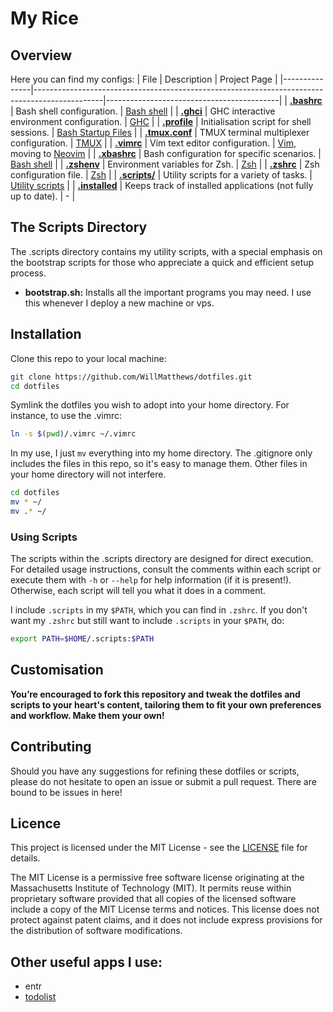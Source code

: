 # My Rice

## Overview
Here you can find my configs:
| File          | Description                                                                                   | Project Page                              |
|---------------|-----------------------------------------------------------------------------------------------|-------------------------------------------|
| [**.bashrc**](https://github.com/WillMatthews/dotfiles/.bashrc) | Bash shell configuration. | [Bash shell](https://www.gnu.org/software/bash/) |
| [**.ghci**](https://github.com/WillMatthews/dotfiles/.ghci) | GHC interactive environment configuration. | [GHC](https://www.haskell.org/ghc/) |
| [**.profile**](https://github.com/WillMatthews/dotfiles/.profile) | Initialisation script for shell sessions. | [Bash Startup Files](https://www.gnu.org/software/bash/manual/html_node/Bash-Startup-Files.html) |
| [**.tmux.conf**](https://github.com/WillMatthews/dotfiles/.tmux.conf) | TMUX terminal multiplexer configuration. | [TMUX](https://github.com/tmux/tmux) |
| [**.vimrc**](https://github.com/WillMatthews/dotfiles/.vimrc) | Vim text editor configuration. | [Vim](https://www.vim.org/), moving to [Neovim](https://neovim.io/) |
| [**.xbashrc**](https://github.com/WillMatthews/dotfiles/.xbashrc) | Bash configuration for specific scenarios. | [Bash shell](https://www.gnu.org/software/bash/) |
| [**.zshenv**](https://github.com/WillMatthews/dotfiles/.zshenv) | Environment variables for Zsh. | [Zsh](https://www.zsh.org/) |
| [**.zshrc**](https://github.com/WillMatthews/dotfiles/.zshrc) | Zsh configuration file. | [Zsh](https://www.zsh.org/) |
| [**.scripts/**](https://github.com/WillMatthews/dotfiles/.scripts/) | Utility scripts for a variety of tasks. | [Utility scripts](https://github.com/WillMatthews/dotfiles/.scripts/) |
| [**.installed**](https://github.com/WillMatthews/dotfiles/.installed) | Keeps track of installed applications (not fully up to date). | - |





## The Scripts Directory

The .scripts directory contains my utility scripts, with a special emphasis on the bootstrap scripts for those who appreciate a quick and efficient setup process.

- **bootstrap.sh:** Installs all the important programs you may need. I use this whenever I deploy a new machine or vps.

## Installation

Clone this repo to your local machine:
```bash
git clone https://github.com/WillMatthews/dotfiles.git
cd dotfiles
```

Symlink the dotfiles you wish to adopt into your home directory. For instance, to use the .vimrc:
```bash
ln -s $(pwd)/.vimrc ~/.vimrc
```

In my use, I just `mv` everything into my home directory. The .gitignore only includes the files in this repo, so it's easy to manage them. Other files in your home directory will not interfere.
```bash
cd dotfiles
mv * ~/
mv .* ~/
```


### Using Scripts
The scripts within the .scripts directory are designed for direct execution. For detailed usage instructions, consult the comments within each script or execute them with `-h` or `--help` for help information (if it is present!). 
Otherwise, each script will tell you what it does in a comment.

I include `.scripts` in my `$PATH`, which you can find in `.zshrc`.
If you don't want my `.zshrc` but still want to include `.scripts` in your `$PATH`, do:
```bash
export PATH=$HOME/.scripts:$PATH 
```

## Customisation
**You’re encouraged to fork this repository and tweak the dotfiles and scripts to your heart's content, tailoring them to fit your own preferences and workflow.
Make them your own!**

## Contributing
Should you have any suggestions for refining these dotfiles or scripts, please do not hesitate to open an issue or submit a pull request. There are bound to be issues in here!

## Licence
This project is licensed under the MIT License - see the [LICENSE](https://github.com/WillMatthews/dotfiles/LICENSE) file for details.

The MIT License is a permissive free software license originating at the Massachusetts Institute of Technology (MIT). It permits reuse within proprietary software provided that all copies of the licensed software include a copy of the MIT License terms and notices. This license does not protect against patent claims, and it does not include express provisions for the distribution of software modifications.

## Other useful apps I use:
* entr
* [todolist](https://github.com/gammons/todolist)
